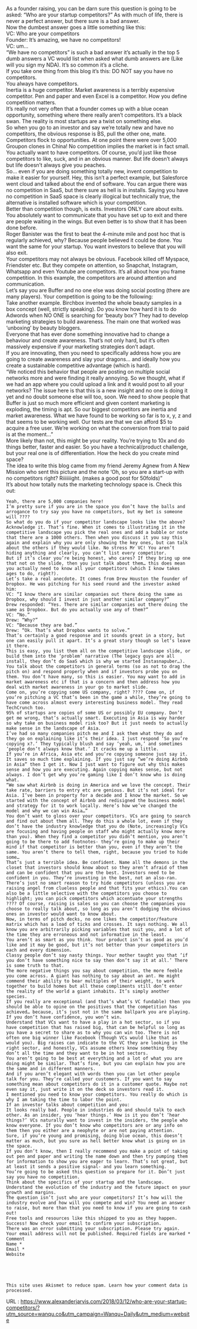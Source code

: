   As a founder raising, you can be darn sure this question is going to be asked: “Who are your startup competitors?” As with much of life, there is never a perfect answer, but there sure is a bad answer.  
    Now the dumbest answer goes a little something like this:  
    VC: Who are your competitors  
    Founder: It’s amazing, we have no competitors!  
    VC: um…  
    “We have no competitors” is such a bad answer it’s actually in the top 5 dumb answers a VC would list when asked what dumb answers are (Like will you sign my NDA). It’s so common it’s a cliche.  
    If you take one thing from this blog it’s this: DO NOT say you have no competitors.  
    You always have competitors.  
    Inertia is a huge competitor. Market awareness is a terribly expensive competitor. Pen and paper and even Excel is a competitor. How you define competition matters.  
    It’s really not very often that a founder comes up with a blue ocean opportunity, something where there really aren’t competitors. It’s a black swan. The reality is most startups are a twist on something else.  
    So when you go to an investor and say we’re totally new and have no competitors, the obvious response is BS, pull the other one, mate.  
    Competitors flock to opportunities. At one point there were over 5,000 Groupon clones in China! No competition implies the market is in fact small.  
    You actually want to have competitors. Of course, you’d just like those competitors to like, suck, and in an obvious manner. But life doesn’t always but life doesn’t always give you peaches.  
    So… even if you are doing something totally new, invent competition to make it easier for yourself. Hey, this isn’t a perfect example, but Salesforce went cloud and talked about the end of software. You can argue there was no competition in SaaS, but there sure as hell is in installs. Saying you have no competition in SaaS space is clearly illogical but technically true, the alternative is installed software which is your competition.  
    Better than competition though, is exits. Investors ONLY care about exits. You absolutely want to communicate that you have set up to exit and there are people waiting in the wings. But even better is to show that it has been done before.  
    Roger Banister was the first to beat the 4-minute mile and post hoc that is regularly achieved, why? Because people believed it could be done. You want the same for your startup. You want investors to believe that you will also exit.  
    Your competitors may not always be obvious. Facebook killed off Myspace, Friendster etc. But they compete on attention, so Snapchat, Instagram, Whatsapp and even Youtube are competitors. It’s all about how you frame competition. In this example, the competitors are around attention and communication.  
    Let’s say you are Buffer and no one else was doing social posting (there are many players). Your competition is going to be the following:  
    Take another example. Birchbox invented the whole beauty samples in a box concept (well, strictly speaking). Do you know how hard it is to do Adwords when NO ONE is searching for ‘beauty box’? They had to develop marketing strategies to build awareness. The main one that worked was ‘unboxing’ by beauty bloggers.  
    Everyone that has ever done something innovative had to change a behaviour and create awareness. That’s not only hard, but it’s often massively expensive if your marketing strategies don’t adapt.  
    If you are innovating, then you need to specifically address how you are going to create awareness and slay your dragons… and ideally how you create a sustainable competitive advantage (which is hard).  
    “We noticed this behavior that people are posting on multiple social networks more and were finding it really annoying. So we thought, what if we had an app where you could upload a link and it would post to all your networks? The issue here is that this is a new insight and no one is doing it yet and no doubt someone else will too, soon. We need to show people that Buffer is just so much more efficient and given content marketing is exploding, the timing is apt. So our biggest competitors are inertia and market awareness. What we have found to be working so far is to x, y, z and that seems to be working well. Our tests are that we can afford $5 to acquire a free user. We’re working on what the conversion from trial to paid is at the moment…”  
    More likely than not, this might be your reality. You’re trying to 10x and do things better, faster and easier. So you have a technical/product challenge, but your real one is of differentiation. How the heck do you create mind space?  
    The idea to write this blog came from my friend Jeremy Agnew from A New Mission who sent this picture and the note ‘Oh, so you are a start-up with no competitors right? Riiiiiiight. (makes a good post for 50folds)”  
    It’s about how totally nuts the marketing technology space is. Check this out:  
      
    Yeah, there are 5,000 companies here!  
    I’m pretty sure if you are in the space you don’t have the balls and arrogance to try say you have no competitors, but my bet is someone will ????  
    So what do you do if your competitor landscape looks like the above?  
    Acknowledge it. That’s fine. When it comes to illustrating it in the competitive landscape you pick the real ones and add a bubble or note that there are a 1000 others. Then when you discuss it you say this again and explain why you are only showing the key ones, but can talk about the others if they would like. No stress Mr VC! You aren’t hiding anything and clearly, you can’t list every competitor.  
    But if it’s clear you’re being honest, who cares? If they bring up one that not on the slide, then you just talk about them… this does mean you actually need to know all your competitors (which I know takes ages to do, right?).  
    Let’s take a real anecdote. It comes from Drew Houston the founder of Dropbox. He was pitching for his seed round and the investor asked him:  
    VC: “I know there are similar companies out there doing the same as Dropbox, why should I invest in just another similar company?”  
    Drew responded: “Yes. There are similar companies out there doing the same as Dropbox. But do you actually use any of them?”  
    VC: “No.”  
    Drew: “Why?”  
    VC: “Because they are bad.”  
    Drew: “Ok. That’s what Dropbox wants to solve.”  
    That’s certainly a good response and it sounds great in a story, but one can easily pull it apart. It’s a great story though so let’s leave it there.  
    This is easy, you list them all on the competitive landscape slide, or build them into the ‘problem’ narrative (The legacy guys are all install, they don’t do SaaS which is why we started Instasnapuber…).  
    You talk about the competitors in general terms (so as not to drag the pitch on) and respond properly when and if investors probe you on them. You don’t have many, so this is easier. You may want to add in market awareness etc if that is a concern and then address how you deal with market awareness in your go to market slide.  
    Come on, you’re copying some US company, right? ???? Come on, if you’re pitching a VC that’s been in the game a while, they’re going to have come across almost every interesting business model. They read TechCrunch too.  
    95% of startups are copies of some US or possibly EU company. Don’t get me wrong, that’s actually smart. Executing in Asia is way harder so why take on business model risk too? But it just needs to actually make sense in the landscape of Asia.  
    I’ve had so many companies pitch me and I ask them what they do and they go on explaining like it’s their idea. I just respond ‘So you’re copying x?.’ They typically blush and say ‘yeah, um,’ and sometimes ‘people don’t always know that.’ It cracks me up a little.  
    If you’re in Africa, Asia etc and you’re copying someone just say it. It saves so much time explaining. If you just say “we’re doing Airbnb in Asia” then I get it. Now I just want to figure out why this makes sense and how you are executing. Again copying makes sense, but not always. I don’t get why you’re gaming like I don’t know who is doing what.  
    “We saw what Airbnb is doing in America and we love the concept. Their take rate, barriers to entry etc are genious. But it’s not ideal for Asia. I’ve been in property for a decade and I know the market. So we started with the concept of Airbnb and redisigned the business model and strategy for it to work locally. Here’s how we’ve changed the model and why we can win Asia…”  
    You don’t want to gloss over your competitors. VCs are going to search and find out about them all. They do this a whole lot, even if they don’t have the industry knowledge that you do (Note, increasingly VCs are focusing and having people on staff who might actually know more than you). When they find a competitor you didn’t mention, you aren’t going to be there to add footnotes- they’re going to make up their mind if that competitor is better than you, even if they aren’t the same. You aren’t there to tell them, right, because you tried to hide some…  
    That’s just a terrible idea. Be confident. Name all the demons in the closet that investors should know about so they aren’t afraid of them and can be confident that you are the best. Investors need to be confident in you. They’re investing in the best, not an also-ran.  
    There’s just no smart reason to try hide competitors (unless you are raising angel from clueless people and that fits your ethics).You can also be a little selective with the competitors you choose to highlight; you can pick competitors which accentuate your strengths ???? Of course, raising is sales so you can choose the companies you choose to really talk about, so long as you aren’t dodging the obvious ones an investor would want to know about.  
    Now, in terms of pitch decks, no one likes the competitor/feature matrix which has a load of ticks and crosses. It says nothing. We all know you are arbitrarily picking variables that suit you, and a lot of the time they are erroneous and not informative in the least.  
    You aren’t as smart as you think. Your product isn’t as good as you’d like and it may be good, but it’s not better than your competitors in each and every dimension.  
    Classy people don’t say nasty things. Your mother taught you that ‘if you don’t have something nice to say then don’t say it at all.’ There is some truth to that.  
    The more negative things you say about competition, the more feeble you come across. A giant has nothing to say about an ant. He might commend their ability to bear multiples of their weight, to work together to build homes but all these compliments still don’t enter the reality of the world a giant inhabits. It’s simply another species.  
    If you really are exceptional (and that’s what’s VC fundable) then you should be able to opine on the positives that the competition has achieved… because, it’s just not in the same ballpark you are playing. If you don’t have confidence, you won’t win.  
    Understand that VCs want to have a play in a hot sector, so if you have competition that has raised big, that can be helpful so long as you have a secret to share as to why you can win too. There is not often one big winner like Facebook (Though VCs would like that as would you). Big raises can indicate to the VC they are looking in the right sector, and honestly, VCs assume others know something they don’t all the time and they want to be in hot sectors.  
    You aren’t going to be best at everything and a lot of what you are doing might be similar. That’s fine, but you can explain how you are the same and in different manners.  
    And if you aren’t elegant with words then you can let other people talk for you. They’re called your customers. If you want to say something mean about competitors do it in a customer quote. Maybe not even say it, just write it on the deck so investors read it.  
    I mentioned you need to know your competitors. You really do which is why I am taking the time to labor the point.  
    If an investor talks about competition and you:  
    It looks really bad. People in industries do and should talk to each other. As an insider, you ‘hear things.’ How is it you don’t ‘hear things?’ VCs naturally want to invest in the insiders, the people who know everyone. If you don’t know who competitors are or any info on them then you either are a neophyte or are not paying attention.  
    Sure, if you’re young and promising, doing blue ocean, this doesn’t matter as much, but you sure as hell better know what is going on in the space.  
    If you don’t know, then I really recommend you make a point of taking out pen and paper and writing the name down and then try pumping them for information to show you are eager to learn. That’s not great, but at least it sends a positive signal- and you learn something.  
    You’re going to be asked this question so prepare for it. Don’t just say you have no competition.  
    Think about the specifics of your startup and the landscape. Understand the evolution of the industry and the future impact on your growth and margins.  
    The question isn’t just who are your competitors? It’s how will the industry evolve and how will you compete and win? You need an answer to raise, but more than that you need to know if you are going to cash out!  
    Free tools and resources like this shipped to you as they happen.  
    Success! Now check your email to confirm your subscription.  
    There was an error submitting your subscription. Please try again.  
    Your email address will not be published. Required fields are marked *  
    Comment   
    Name *   
    Email *   
    Website  
     

  
      
      
    This site uses Akismet to reduce spam. Learn how your comment data is processed.  
      
    
  URL : https://www.alexanderjarvis.com/2018/03/12/who-are-your-startup-competitors/?utm_source=wanqu.co&utm_campaign=Wanqu+Daily&utm_medium=website